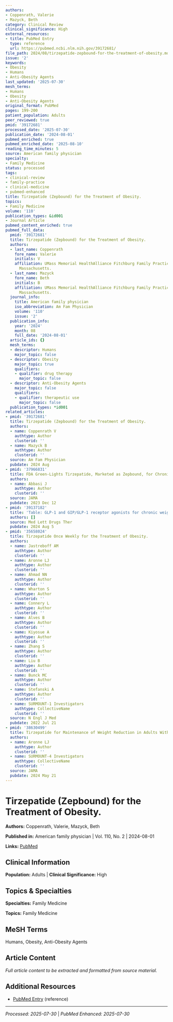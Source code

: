 ```yaml
---
authors:
- Coppenrath, Valerie
- Mazyck, Beth
category: Clinical Review
clinical_significance: High
external_resources:
- title: PubMed Entry
  type: reference
  url: https://pubmed.ncbi.nlm.nih.gov/39172681/
file_path: 2024/08/tirzepatide-zepbound-for-the-treatment-of-obesity.md
issue: '2'
keywords:
- Obesity
- Humans
- Anti-Obesity Agents
last_updated: '2025-07-30'
mesh_terms:
- Humans
- Obesity
- Anti-Obesity Agents
original_format: PubMed
pages: 199-200
patient_population: Adults
peer_reviewed: true
pmid: '39172681'
processed_date: '2025-07-30'
publication_date: '2024-08-01'
pubmed_enriched: true
pubmed_enriched_date: '2025-08-10'
reading_time_minutes: 5
source: American family physician
specialty:
- Family Medicine
status: processed
tags:
- clinical-review
- family-practice
- clinical-medicine
- pubmed-enhanced
title: Tirzepatide (Zepbound) for the Treatment of Obesity.
topics:
- Family Medicine
volume: '110'
publication_types: &id001
- Journal Article
pubmed_content_enriched: true
pubmed_full_data:
  pmid: '39172681'
  title: Tirzepatide (Zepbound) for the Treatment of Obesity.
  authors:
  - last_name: Coppenrath
    fore_name: Valerie
    initials: V
    affiliation: UMass Memorial HealthAlliance Fitchburg Family Practice, Fitchburg,
      Massachusetts.
  - last_name: Mazyck
    fore_name: Beth
    initials: B
    affiliation: UMass Memorial HealthAlliance Fitchburg Family Practice, Fitchburg,
      Massachusetts.
  journal_info:
    title: American family physician
    iso_abbreviation: Am Fam Physician
    volume: '110'
    issue: '2'
  publication_info:
    year: '2024'
    month: 08
    full_date: '2024-08-01'
  article_ids: {}
  mesh_terms:
  - descriptor: Humans
    major_topic: false
  - descriptor: Obesity
    major_topic: true
    qualifiers:
    - qualifier: drug therapy
      major_topic: false
  - descriptor: Anti-Obesity Agents
    major_topic: false
    qualifiers:
    - qualifier: therapeutic use
      major_topic: false
  publication_types: *id001
related_articles:
- pmid: '39172681'
  title: Tirzepatide (Zepbound) for the Treatment of Obesity.
  authors:
  - name: Coppenrath V
    authtype: Author
    clusterid: ''
  - name: Mazyck B
    authtype: Author
    clusterid: ''
  source: Am Fam Physician
  pubdate: 2024 Aug
- pmid: '37966831'
  title: FDA Green-Lights Tirzepatide, Marketed as Zepbound, for Chronic Weight Management.
  authors:
  - name: Abbasi J
    authtype: Author
    clusterid: ''
  source: JAMA
  pubdate: 2023 Dec 12
- pmid: '39137182'
  title: 'Table: GLP-1 and GIP/GLP-1 receptor agonists for chronic weight management.'
  authors: []
  source: Med Lett Drugs Ther
  pubdate: 2024 Aug 5
- pmid: '35658024'
  title: Tirzepatide Once Weekly for the Treatment of Obesity.
  authors:
  - name: Jastreboff AM
    authtype: Author
    clusterid: ''
  - name: Aronne LJ
    authtype: Author
    clusterid: ''
  - name: Ahmad NN
    authtype: Author
    clusterid: ''
  - name: Wharton S
    authtype: Author
    clusterid: ''
  - name: Connery L
    authtype: Author
    clusterid: ''
  - name: Alves B
    authtype: Author
    clusterid: ''
  - name: Kiyosue A
    authtype: Author
    clusterid: ''
  - name: Zhang S
    authtype: Author
    clusterid: ''
  - name: Liu B
    authtype: Author
    clusterid: ''
  - name: Bunck MC
    authtype: Author
    clusterid: ''
  - name: Stefanski A
    authtype: Author
    clusterid: ''
  - name: SURMOUNT-1 Investigators
    authtype: CollectiveName
    clusterid: ''
  source: N Engl J Med
  pubdate: 2022 Jul 21
- pmid: '38630499'
  title: Tirzepatide for Maintenance of Weight Reduction in Adults With Obesity-Reply.
  authors:
  - name: Aronne LJ
    authtype: Author
    clusterid: ''
  - name: SURMOUNT-4 Investigators
    authtype: CollectiveName
    clusterid: ''
  source: JAMA
  pubdate: 2024 May 21
---
```


# Tirzepatide (Zepbound) for the Treatment of Obesity.

**Authors:** Coppenrath, Valerie, Mazyck, Beth

**Published in:** American family physician | Vol. 110, No. 2 | 2024-08-01

**Links:** [PubMed](https://pubmed.ncbi.nlm.nih.gov/39172681/)

## Clinical Information

**Population:** Adults | **Clinical Significance:** High

## Topics & Specialties

**Specialties:** Family Medicine

**Topics:** Family Medicine

## MeSH Terms

Humans, Obesity, Anti-Obesity Agents

## Article Content

*Full article content to be extracted and formatted from source material.*

## Additional Resources

- [PubMed Entry](https://pubmed.ncbi.nlm.nih.gov/39172681/) (reference)

---

*Processed: 2025-07-30* | *PubMed Enhanced: 2025-07-30*

